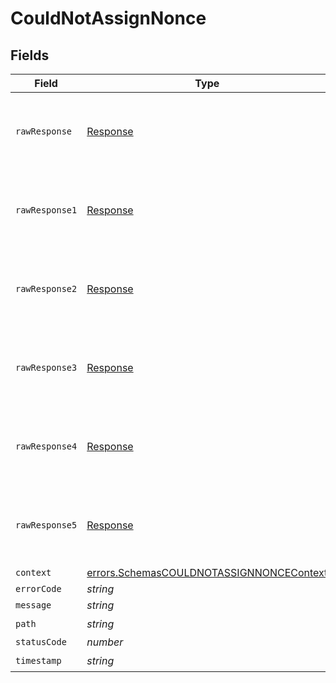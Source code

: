 # CouldNotAssignNonce


## Fields

| Field                                                                                                       | Type                                                                                                        | Required                                                                                                    | Description                                                                                                 |
| ----------------------------------------------------------------------------------------------------------- | ----------------------------------------------------------------------------------------------------------- | ----------------------------------------------------------------------------------------------------------- | ----------------------------------------------------------------------------------------------------------- |
| `rawResponse`                                                                                               | [Response](https://developer.mozilla.org/en-US/docs/Web/API/Response)                                       | :heavy_minus_sign:                                                                                          | Raw HTTP response; suitable for custom response parsing                                                     |
| `rawResponse1`                                                                                              | [Response](https://developer.mozilla.org/en-US/docs/Web/API/Response)                                       | :heavy_minus_sign:                                                                                          | Raw HTTP response; suitable for custom response parsing                                                     |
| `rawResponse2`                                                                                              | [Response](https://developer.mozilla.org/en-US/docs/Web/API/Response)                                       | :heavy_minus_sign:                                                                                          | Raw HTTP response; suitable for custom response parsing                                                     |
| `rawResponse3`                                                                                              | [Response](https://developer.mozilla.org/en-US/docs/Web/API/Response)                                       | :heavy_minus_sign:                                                                                          | Raw HTTP response; suitable for custom response parsing                                                     |
| `rawResponse4`                                                                                              | [Response](https://developer.mozilla.org/en-US/docs/Web/API/Response)                                       | :heavy_minus_sign:                                                                                          | Raw HTTP response; suitable for custom response parsing                                                     |
| `rawResponse5`                                                                                              | [Response](https://developer.mozilla.org/en-US/docs/Web/API/Response)                                       | :heavy_minus_sign:                                                                                          | Raw HTTP response; suitable for custom response parsing                                                     |
| `context`                                                                                                   | [errors.SchemasCOULDNOTASSIGNNONCEContext](../../../sdk/models/errors/schemascouldnotassignnoncecontext.md) | :heavy_minus_sign:                                                                                          | N/A                                                                                                         |
| `errorCode`                                                                                                 | *string*                                                                                                    | :heavy_minus_sign:                                                                                          | N/A                                                                                                         |
| `message`                                                                                                   | *string*                                                                                                    | :heavy_minus_sign:                                                                                          | N/A                                                                                                         |
| `path`                                                                                                      | *string*                                                                                                    | :heavy_check_mark:                                                                                          | N/A                                                                                                         |
| `statusCode`                                                                                                | *number*                                                                                                    | :heavy_minus_sign:                                                                                          | N/A                                                                                                         |
| `timestamp`                                                                                                 | *string*                                                                                                    | :heavy_check_mark:                                                                                          | N/A                                                                                                         |